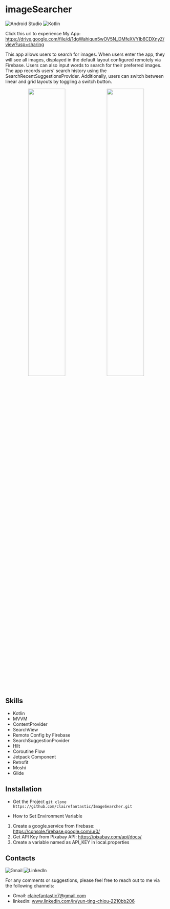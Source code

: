 # imageSearcher
![Android Studio](https://img.shields.io/badge/Android%20Studio-3DDC84.svg?style=for-the-badge&logo=android-studio&logoColor=white)
![Kotlin](https://img.shields.io/badge/kotlin-%237F52FF.svg?style=for-the-badge&logo=kotlin&logoColor=white)

Click this url to experience My App: https://drive.google.com/file/d/1dgWahiqun5wOV5N_DMfeXVYIb6CDXnyZ/view?usp=sharing

This app allows users to search for images. When users enter the app, 
they will see all images, displayed in the default layout configured
remotely via Firebase. Users can also input words to search for their
preferred images. The app records users' search history using the
SearchRecentSuggestionsProvider. Additionally, users can switch between
linear and grid layouts by toggling a switch button.
<p align="center">
  <img src="https://github.com/clairefantastic/ImageSearcher/assets/77667003/8f29be7d-af0f-47d9-83e0-53a9b7f980cd" width="48%" />
  <img src="https://github.com/clairefantastic/ImageSearcher/assets/77667003/577cec50-0e1e-4211-b33c-733778f1716c" width="48%" /> 
</p>

## Skills
* Kotlin
* MVVM
* ContentProvider
* SearchView
* Remote Config by Firebase
* SearchSuggestionProvider
* Hilt
* Coroutine Flow
* Jetpack Component
* Retrofit
* Moshi
* Glide

## Installation
* Get the Project
``git clone https://github.com/clairefantastic/ImageSearcher.git``

* How to Set Environment Variable
1. Create a google.service from firebase: https://console.firebase.google.com/u/0/
2. Get API Key from Pixabay API: https://pixabay.com/api/docs/
3. Create a variable named as API_KEY in local.properties

## Contacts
![Gmail](https://img.shields.io/badge/Gmail-D14836?style=for-the-badge&logo=gmail&logoColor=white)
![LinkedIn](https://img.shields.io/badge/linkedin-%230077B5.svg?style=for-the-badge&logo=linkedin&logoColor=white)

For any comments or suggestions, please feel free to reach out to me via the following channels:

* Gmail: clairefantastic7@gmail.com
* linkedin: www.linkedin.com/in/yun-ting-chiou-2210bb206
